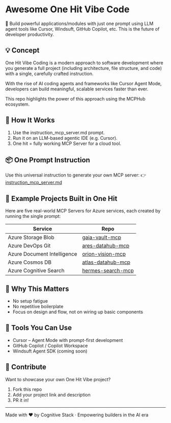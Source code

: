 # Awesome One Hit Vibe Code

🚀 Build powerful applications/modules with just one prompt using LLM agent tools like Cursor, Windsuft, GitHub Copilot, etc. This is the future of developer productivity.

## 💡 Concept

One Hit Vibe Coding is a modern approach to software development where you generate a full project (including architecture, file structure, and code) with a single, carefully crafted instruction.

With the rise of AI coding agents and frameworks like Cursor Agent Mode, developers can build meaningful, scalable services faster than ever.

This repo highlights the power of this approach using the MCPHub ecosystem.

## 🧱 How It Works

1. Use the instruction_mcp_server.md prompt.
2. Run it on an LLM-based agentic IDE (e.g. Cursor).
3. One hit = fully working MCP Server for a cloud tool.

## 📦 One Prompt Instruction

Use this universal instruction to generate your own MCP server:
👉 [instruction_mcp_server.md](instruction_mcp_server.md)

## 🧪 Example Projects Built in One Hit

Here are five real-world MCP Servers for Azure services, each created by running the single prompt:

| Service | Repo |
|---------|------|
| Azure Storage Blob | [gaia-vault-mcp](https://github.com/Cognitive-Stack/gaia-vault-mcp) |
| Azure DevOps Git | [ares-datahub-mcp](https://github.com/Cognitive-Stack/ares-devops-mcp) |
| Azure Document Intelligence | [orion-vision-mcp](https://github.com/Cognitive-Stack/orion-vision-mcp) |
| Azure Cosmos DB | [atlas-datahub-mcp](https://github.com/Cognitive-Stack/atlas-datahub-mcp) |
| Azure Cognitive Search | [hermes-search-mcp](https://github.com/Cognitive-Stack/hermes-search-mcp) |

## 🎯 Why This Matters

- No setup fatigue
- No repetitive boilerplate
- Focus on design and flow, not on wiring up basic components

## 🧩 Tools You Can Use

- Cursor – Agent Mode with prompt-first development
- GitHub Copilot / Copilot Workspace
- Windsuft Agent SDK (coming soon)

## 🌱 Contribute

Want to showcase your own One Hit Vibe project?

1. Fork this repo
2. Add your project link and description
3. PR it in!

---

Made with ❤️ by Cognitive Stack · Empowering builders in the AI era 
